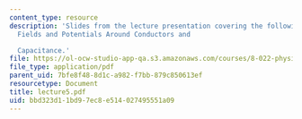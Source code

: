```yaml
---
content_type: resource
description: 'Slides from the lecture presentation covering the following topics:
  Fields and Potentials Around Conductors and

  Capacitance.'
file: https://ol-ocw-studio-app-qa.s3.amazonaws.com/courses/8-022-physics-ii-electricity-and-magnetism-fall-2004/bbd323d11bd97ec8e514027495551a09_lecture5.pdf
file_type: application/pdf
parent_uid: 7bfe8f48-8d1c-a982-f7bb-879c850613ef
resourcetype: Document
title: lecture5.pdf
uid: bbd323d1-1bd9-7ec8-e514-027495551a09
---
```

